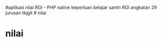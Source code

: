 #aplikasi nilai RGI - PHP native
keperluan belajar santri RGI angkatan 29 jurusan tkjgit # nilai
# nilai
